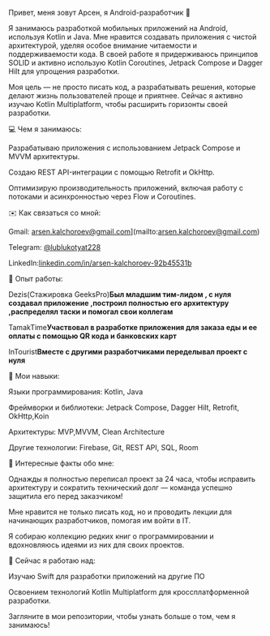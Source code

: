 Привет, меня зовут Арсен, я Android-разработчик 👋

Я занимаюсь разработкой мобильных приложений на Android, используя Kotlin и Java. Мне нравится создавать приложения с чистой архитектурой, уделяя особое внимание читаемости и поддерживаемости кода. В своей работе я придерживаюсь принципов SOLID и активно использую Kotlin Coroutines, Jetpack Compose и Dagger Hilt для упрощения разработки.

Моя цель — не просто писать код, а разрабатывать решения, которые делают жизнь пользователей проще и приятнее. Сейчас я активно изучаю Kotlin Multiplatform, чтобы расширить горизонты своей разработки.

💻 Чем я занимаюсь:

Разрабатываю приложения с использованием Jetpack Compose и MVVM архитектуры.

Создаю REST API-интеграции с помощью Retrofit и OkHttp.

Оптимизирую производительность приложений, включая работу с потоками и асинхронностью через Flow и Coroutines.

✉️ Как связаться со мной:

Gmail: arsen.kalchoroev@gmail.com](mailto:arsen.kalchoroev@gmail.com)

Telegram: [@lublukotyat228](https://t.me/@lublukotyat228)

LinkedIn:[linkedin.com/in/arsen-kalchoroev-92b45531b](https://linkedin.com/in/arsen-kalchoroev-92b45531b)

💼 Опыт работы:

Dezis(Стажировка GeeksPro)**Был младшим тим-лидом , с нуля создавал приложение ,построил полностью его архитектуру  ,распределял таски и помогал свои коллегам**

TamakTime**Участвовал в разработке приложения для заказа еды и ее оплаты с помощью QR кода и банковских карт**

InTourist**Вместе с другими разработчиками переделывал проект с нуля** 

🔧 Мои навыки:

Языки программирования: Kotlin, Java

Фреймворки и библиотеки: Jetpack Compose, Dagger Hilt, Retrofit, OkHttp,Koin

Архитектуры: MVP,MVVM, Clean Architecture

Другие технологии: Firebase, Git, REST API, SQL, Room

🌟 Интересные факты обо мне:

Однажды я полностью переписал проект за 24 часа, чтобы исправить архитектуру и сократить технический долг — команда успешно защитила его перед заказчиком!

Мне нравится не только писать код, но и проводить лекции для начинающих разработчиков, помогая им войти в IT.

Я собираю коллекцию редких книг о программировании и вдохновляюсь идеями из них для своих проектов.

🔭 Сейчас я работаю над:

Изучаю Swift для разработки приложений на другие ПО

Освоением технологий Kotlin Multiplatform для кроссплатформенной разработки.

Загляните в мои репозитории, чтобы узнать больше о том, чем я занимаюсь!

